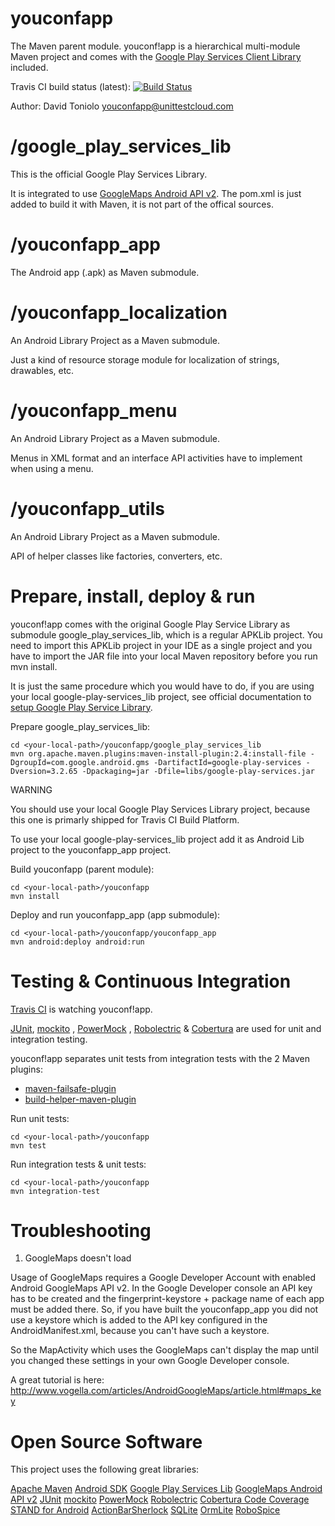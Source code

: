 youconfapp
==========

The Maven parent module. youconf!app is a hierarchical multi-module Maven project and comes with the 
[Google Play Services Client Library](http://developer.android.com/google/play-services/index.html) included.

Travis CI build status (latest): [![Build Status](https://travis-ci.org/davidtoniolo/youconfapp.png?branch=master)](https://travis-ci.org/davidtoniolo/youconfapp)

Author: David Toniolo <youconfapp@unittestcloud.com>


/google_play_services_lib
=========================

This is the official Google Play Services Library.

It is integrated to use [GoogleMaps Android API v2](https://developers.google.com/maps/documentation/android).
The pom.xml is just added to build it with Maven, it is not part of the offical sources.


/youconfapp_app
===============

The Android app (.apk) as Maven submodule.


/youconfapp_localization
========================

An Android Library Project as a Maven submodule.

Just a kind of resource storage module for localization of strings, drawables, etc.


/youconfapp_menu
================

An Android Library Project as a Maven submodule.

Menus in XML format and an interface API activities have to implement when using a menu.


/youconfapp_utils
=================

An Android Library Project as a Maven submodule.

API of helper classes like factories, converters, etc.


Prepare, install, deploy & run
==============================

youconf!app comes with the original Google Play Service Library as submodule google_play_services_lib, which is
a regular APKLib project. You need to import this APKLib project in your IDE as a single project and you have to import
the JAR file into your local Maven repository before you run mvn install.

It is just the same procedure which you would have to do, if you are using your local google-play-services_lib project,
see official documentation to [setup Google Play Service Library](http://developer.android.com/google/play-services/setup.html).

Prepare google_play_services_lib:

	cd <your-local-path>/youconfapp/google_play_services_lib
	mvn org.apache.maven.plugins:maven-install-plugin:2.4:install-file -DgroupId=com.google.android.gms -DartifactId=google-play-services -Dversion=3.2.65 -Dpackaging=jar -Dfile=libs/google-play-services.jar

WARNING
 
You should use your local Google Play Services Library project, because this one is primarly shipped for Travis CI Build Platform.

To use your local google-play-services_lib project add it as Android Lib project to the youconfapp_app project.


Build youconfapp (parent module):

	cd <your-local-path>/youconfapp
	mvn install

Deploy and run youconfapp_app (app submodule):

	cd <your-local-path>/youconfapp/youconfapp_app
	mvn android:deploy android:run


Testing & Continuous Integration
================================

[Travis CI](https://travis-ci.org/davidtoniolo/youconfapp) is watching youconf!app.

[JUnit](http://junit.org), [mockito](https://code.google.com/p/mockito)
, [PowerMock](http://code.google.com/p/powermock) 
, [Robolectric](https://github.com/robolectric/robolectric)
& [Cobertura](http://cobertura.github.io/cobertura) are used for unit and integration testing.

youconf!app separates unit tests from integration tests with the 2 Maven plugins:

* [maven-failsafe-plugin](http://maven.apache.org/surefire/maven-failsafe-plugin)
* [build-helper-maven-plugin](http://mojo.codehaus.org/build-helper-maven-plugin)


Run unit tests:

	cd <your-local-path>/youconfapp
	mvn test

Run integration tests & unit tests:

	cd <your-local-path>/youconfapp
	mvn integration-test


Troubleshooting
===============

1. GoogleMaps doesn't load

Usage of GoogleMaps requires a Google Developer Account with enabled Android GoogleMaps API v2. In the Google Developer console an API key
has to be created and the fingerprint-keystore + package name of each app must be added there. So, if you have built the youconfapp_app you 
did not use a keystore which is added to the API key configured in the AndroidManifest.xml, because you can't have such a keystore.

So the MapActivity which uses the GoogleMaps can't display the map until you changed these settings in your own Google Developer console.

A great tutorial is here: http://www.vogella.com/articles/AndroidGoogleMaps/article.html#maps_key


Open Source Software
====================

This project uses the following great libraries:

[Apache Maven](http://maven.apache.org)
[Android SDK](http://developer.android.com/sdk/index.html)
[Google Play Services Lib](http://developer.android.com/google/play-services/index.html)
[GoogleMaps Android API v2](https://developers.google.com/maps/documentation/android)
[JUnit](http://junit.org)
[mockito](https://code.google.com/p/mockito)
[PowerMock](http://code.google.com/p/powermock)
[Robolectric](https://github.com/robolectric/robolectric)
[Cobertura Code Coverage](http://cobertura.github.io/cobertura)
[STAND for Android](http://stand.spree.de)
[ActionBarSherlock](https://github.com/JakeWharton/ActionBarSherlock)
[SQLite](http://www.sqlite.org)
[OrmLite](http://ormlite.com)
[RoboSpice](https://github.com/octo-online/robospice)